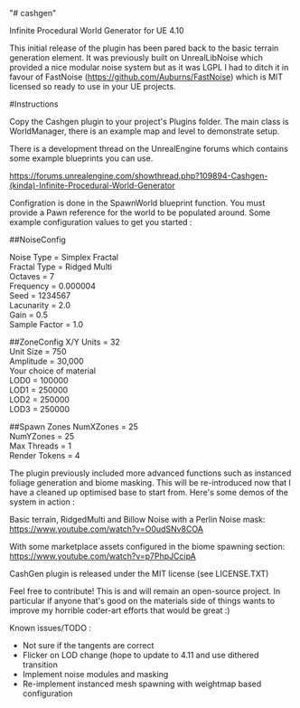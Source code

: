 "# cashgen" 

Infinite Procedural World Generator for UE 4.10

This initial release of the plugin has been pared back to the basic terrain generation element. It was previously built on UnrealLibNoise which provided a nice modular noise system but as it was LGPL I had to ditch it in favour of FastNoise (https://github.com/Auburns/FastNoise) which is MIT licensed so ready to use in your UE projects.

#Instructions

Copy the Cashgen plugin to your project's Plugins folder. The main class is WorldManager, there is an example map and level to demonstrate setup.

There is a development thread on the UnrealEngine forums which contains some example blueprints you can use.

https://forums.unrealengine.com/showthread.php?109894-Cashgen-(kinda)-Infinite-Procedural-World-Generator

Configration is done in the SpawnWorld blueprint function. You must provide a Pawn reference for the world to be populated around. Some example configuration values to get you started :

##NoiseConfig

Noise Type = Simplex Fractal  
Fractal Type = Ridged Multi  
Octaves = 7  
Frequency = 0.000004  
Seed = 1234567  
Lacunarity = 2.0  
Gain = 0.5  
Sample Factor = 1.0  

##ZoneConfig
X/Y Units = 32  
Unit Size = 750  
Amplitude = 30,000  
Your choice of material  
LOD0 = 100000  
LOD1 = 250000  
LOD2 = 250000  
LOD3 = 250000  

##Spawn Zones
NumXZones = 25  
NumYZones = 25  
Max Threads = 1  
Render Tokens = 4  

The plugin previously included more advanced functions such as instanced foliage generation and biome masking. This will be re-introduced now that I have a cleaned up optimised base to start from. Here's some demos of the system in action :

Basic terrain, RidgedMulti and Billow Noise with a Perlin Noise mask:
https://www.youtube.com/watch?v=O0udSNv8COA

With some marketplace assets configured in the biome spawning section:
https://www.youtube.com/watch?v=p7PhpJCcipA

CashGen plugin is released under the MIT license (see LICENSE.TXT)

Feel free to contribute! This is and will remain an open-source project. In particular if anyone that's good on the materials side of things wants to improve my horrible coder-art efforts that would be great :)

Known issues/TODO :

* Not sure if the tangents are correct
* Flicker on LOD change (hope to update to 4.11 and use dithered transition
* Implement noise modules and masking 
* Re-implement instanced mesh spawning with weightmap based configuration


